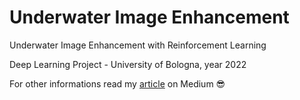 # Underwater Image Enhancement
Underwater Image Enhancement with Reinforcement Learning

Deep Learning Project - University of Bologna, year 2022

For other informations read my [article](https://medium.com/@sissuan/underwater-image-enhancement-with-reinforcement-learning-7c150a465e53) on Medium 😎
